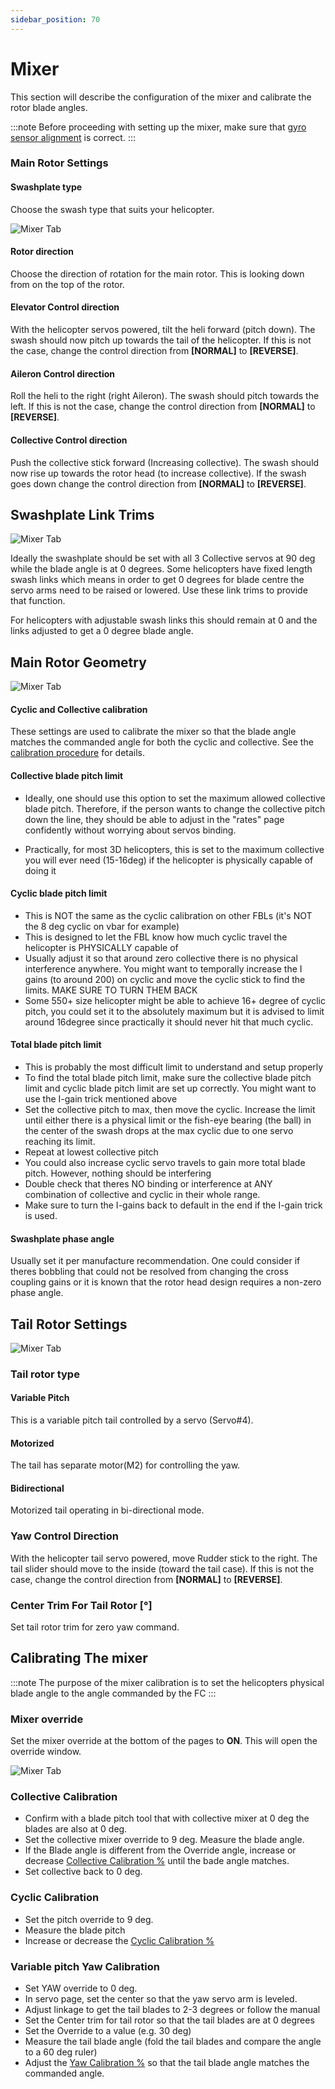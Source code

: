 ```yaml
---
sidebar_position: 70
---
```


# Mixer

This section will describe the configuration of the mixer and calibrate the rotor blade angles.

:::note
Before proceeding with setting up the mixer, make sure that [gyro sensor alignment](./Configuration#board-and-sensor-alignment) is correct.
:::

### Main Rotor Settings
#### Swashplate type
Choose the swash type that suits your helicopter.

![Mixer Tab](./img/mixer-main-rotor-settings.png)

#### Rotor direction
Choose the direction of rotation for the main rotor. This is looking down from on the top of the rotor.

#### Elevator Control direction
With the helicopter servos powered, tilt the heli forward (pitch down). The swash should now pitch up towards the tail of the helicopter. If this is not the case, change the control direction from **[NORMAL]** to **[REVERSE]**.

#### Aileron Control direction
Roll the heli to the right (right Aileron). The swash should pitch towards the left. If this is not the case, change the control direction from **[NORMAL]** to **[REVERSE]**.

#### Collective Control direction
Push the collective stick forward (Increasing collective). The swash should now rise up towards the rotor head (to increase collective). If the swash goes down change the control direction from **[NORMAL]** to **[REVERSE]**.

## Swashplate Link Trims

![Mixer Tab](./img/mixer-swashplate-link-trims.png)

Ideally the swashplate should be set with all 3 Collective servos at 90 deg while the blade angle is at 0 degrees. Some helicopters have fixed length swash links which means in order to get 0 degrees for blade centre the servo arms need to be raised or lowered. Use these link trims to provide that function.

For helicopters with adjustable swash links this should remain at 0 and the links adjusted to get a 0 degree blade angle.

## Main Rotor Geometry

![Mixer Tab](./img/mixer-main-rotor-geometry.png)

#### Cyclic and Collective calibration
These settings are used to calibrate the mixer so that the blade angle matches the commanded angle for both the cyclic and collective. See the [calibration procedure](#calibrating-the-mixer) for details.

#### Collective blade pitch limit

* Ideally, one should use this option to set the maximum allowed collective blade pitch. Therefore, if the person wants to change the collective pitch down the line, they should be able to adjust in the "rates" page confidently without worrying about servos binding.

* Practically, for most 3D helicopters, this is set to the maximum collective you will ever need (15-16deg) if the helicopter is physically capable of doing it

#### Cyclic blade pitch limit
* This is NOT the same as the cyclic calibration on other FBLs (it's NOT the 8 deg cyclic on vbar for example) 
* This is designed to let the FBL know how much cyclic travel the helicopter is PHYSICALLY capable of
* Usually adjust it so that around zero collective there is no physical interference anywhere. You might want to temporally increase the I gains (to around 200) on cyclic and move the cyclic stick to find the limits. MAKE SURE TO TURN THEM BACK
* Some 550+ size helicopter might be able to achieve 16+ degree of cyclic pitch, you could set it to the absolutely maximum but it is advised to limit around 16degree since practically it should never hit that much cyclic.


#### Total blade pitch limit
* This is probably the most difficult limit to understand and setup properly
* To find the total blade pitch limit, make sure the collective blade pitch limit and cyclic blade pitch limit are set up correctly. You might want to use the I-gain trick mentioned above
* Set the collective pitch to max, then move the cyclic. Increase the limit until either there is a physical limit or the fish-eye bearing (the ball) in the center of the swash drops at the max cyclic due to one servo reaching its limit.
* Repeat at lowest collective pitch
* You could also increase cyclic servo travels to gain more total blade pitch. However, nothing should be interfering
* Double check that theres NO binding or interference at ANY combination of collective and cyclic in their whole range.
* Make sure to turn the I-gains back to default in the end if the I-gain trick is used.

#### Swashplate phase angle
Usually set it per manufacture recommendation. One could consider if theres bobbling that could not be resolved from changing the cross coupling gains or it is known that the rotor head design requires a non-zero phase angle.

## Tail Rotor Settings

![Mixer Tab](./img/mixer-tail-rotor-settings.png)

### Tail rotor type

#### Variable Pitch
This is a variable pitch tail controlled by a servo (Servo#4).
#### Motorized
The tail has separate motor(M2) for controlling the yaw.
#### Bidirectional
Motorized tail operating in bi-directional mode.

### Yaw Control Direction
With the helicopter tail servo powered, move Rudder stick to the right. The tail slider should move to the inside (toward the tail case). If this is not the case, change the control direction from **[NORMAL]** to **[REVERSE]**.

### Center Trim For Tail Rotor [°]
Set tail rotor trim for zero yaw command.

## Calibrating The mixer
:::note
The purpose of the mixer calibration is to set the helicopters physical blade angle to the angle commanded by the FC
:::
### Mixer override
Set the mixer override at the bottom of the pages to **ON**. This will open the override window.

![Mixer Tab](./img/mixer-override.png)

### Collective Calibration
* Confirm with a blade pitch tool that with collective mixer at 0 deg the blades are also at 0 deg.  
* Set the collective mixer override to 9 deg. Measure the blade angle.   
* If the Blade angle is different from the Override angle, increase or decrease [Collective Calibration %](#cyclic-and-collective-calibration) until the bade angle matches.  
* Set collective back to 0 deg.

### Cyclic Calibration
* Set the pitch override to 9 deg.  
* Measure the blade pitch  
* Increase or decrease the [Cyclic Calibration %](#cyclic-and-collective-calibration)

### Variable pitch Yaw Calibration 
* Set YAW override to 0 deg.
* In servo page, set the center so that the yaw servo arm is leveled.
* Adjust linkage to get the tail blades to 2-3 degrees or follow the manual
* Set the Center trim for tail rotor so that the tail blades are at 0 degrees
* Set the Override to a value (e.g. 30 deg)  
* Measure the tail blade angle (fold the tail blades and compare the angle to a 60 deg ruler)
* Adjust the [Yaw Calibration %](#tail-rotor-settings) so that the tail blade angle matches the commanded angle.  
